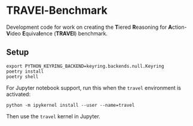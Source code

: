 # TRAVEl-Benchmark

Development code for work on creating the **T**iered **R**easoning for **A**ction-**V**ideo **E**quiva**l**ence (**TRAVEl**) benchmark.

## Setup

```
export PYTHON_KEYRING_BACKEND=keyring.backends.null.Keyring
poetry install
poetry shell
```

For Jupyter notebook support, run this when the `travel` environment is activated:
```
python -m ipykernel install --user --name=travel
```

Then use the `travel` kernel in Jupyter.